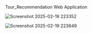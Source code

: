 Tour_Recommendation  Web Application


![Screenshot 2025-02-19 223352](https://github.com/user-attachments/assets/0f8ba669-fb4b-49d6-87d4-bbb3ff57da4f)

![Screenshot 2025-02-19 223649](https://github.com/user-attachments/assets/5fb9f0aa-982b-4181-addf-5340554948dc)
